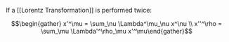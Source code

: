 If a [[Lorentz Transformation]] is performed twice: 

$$\begin{gather} x'^\mu = \sum_\nu \Lambda^\mu_\nu x^\nu \\ x''^\rho = \sum_\mu \Lambda'^\rho_\mu x'^\mu\end{gather}$$